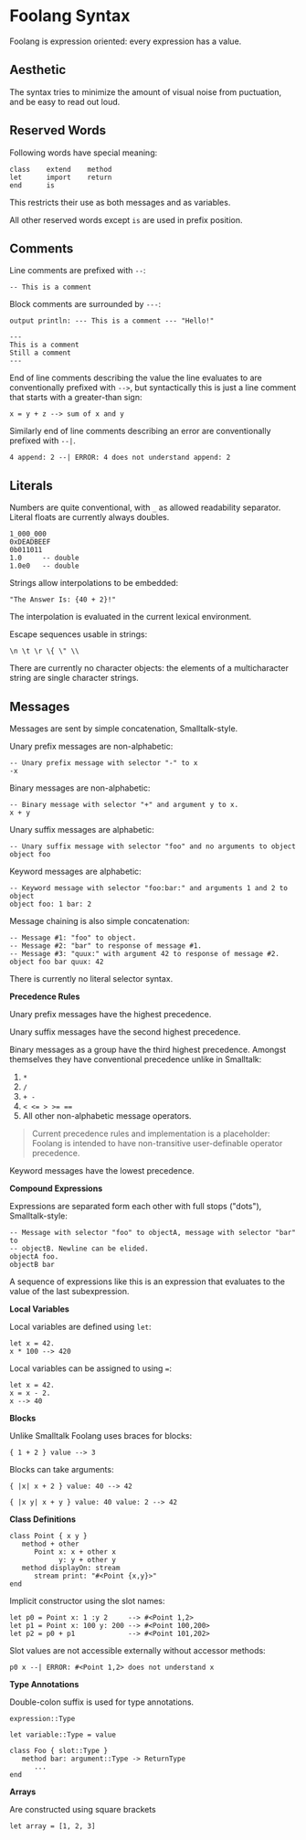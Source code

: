 # Foolang Syntax

Foolang is expression oriented: every expression has a value.

## Aesthetic

The syntax tries to minimize the amount of visual noise from puctuation, and be
easy to read out loud.

## Reserved Words

Following words have special meaning:

    class    extend    method
    let      import    return
    end      is

This restricts their use as both messages and as variables.

All other reserved words except `is` are used in prefix position.

## Comments

Line comments are prefixed with `--`:

    -- This is a comment

Block comments are surrounded by `---`:

    output println: --- This is a comment --- "Hello!"

    ---
    This is a comment
    Still a comment
    ---

End of line comments describing the value the line evaluates to are
conventionally prefixed with `-->`, but syntactically this is just a
line comment that starts with a greater-than sign:

    x = y + z --> sum of x and y

Similarly end of line comments describing an error are conventionally
prefixed with `--|`.

    4 append: 2 --| ERROR: 4 does not understand append: 2

## Literals

Numbers are quite conventional, with `_` as allowed readability separator.
Literal floats are currently always doubles.

    1_000_000
    0xDEADBEEF
    0b011011
    1.0     -- double
    1.0e0   -- double

Strings allow interpolations to be embedded:

    "The Answer Is: {40 + 2}!"

The interpolation is evaluated in the current lexical environment.

Escape sequences usable in strings:

    \n \t \r \{ \" \\

There are currently no character objects: the elements of a multicharacter
string are single character strings.

## Messages

Messages are sent by simple concatenation, Smalltalk-style.

Unary prefix messages are non-alphabetic:

    -- Unary prefix message with selector "-" to x
    -x

Binary messages are non-alphabetic:

    -- Binary message with selector "+" and argument y to x.
    x + y

Unary suffix messages are alphabetic: 

    -- Unary suffix message with selector "foo" and no arguments to object
    object foo

Keyword messages are alphabetic:

    -- Keyword message with selector "foo:bar:" and arguments 1 and 2 to object
    object foo: 1 bar: 2

Message chaining is also simple concatenation:

    -- Message #1: "foo" to object.
    -- Message #2: "bar" to response of message #1.
    -- Message #3: "quux:" with argument 42 to response of message #2.
    object foo bar quux: 42

There is currently no literal selector syntax.

**Precedence Rules**

Unary prefix messages have the highest precedence.

Unary suffix messages have the second highest precedence.

Binary messages as a group have the third highest precedence. Amongst
themselves they have conventional precedence unlike in Smalltalk:

1. `*`
2. `/`
3. `+ -`
4. `< <= > >= ==`
5. All other non-alphabetic message operators.

> Current precedence rules and implementation is a placeholder: Foolang is
> intended to have non-transitive user-definable operator precedence.

Keyword messages have the lowest precedence.

**Compound Expressions**

Expressions are separated form each other with full stops ("dots"),
Smalltalk-style:

    -- Message with selector "foo" to objectA, message with selector "bar" to
    -- objectB. Newline can be elided.
    objectA foo.
    objectB bar

A sequence of expressions like this is an expression that evaluates to
the value of the last subexpression.

**Local Variables**

Local variables are defined using `let`:

    let x = 42.
    x * 100 --> 420

Local variables can be assigned to using `=`:

    let x = 42.
    x = x - 2.
    x --> 40

**Blocks**

Unlike Smalltalk Foolang uses braces for blocks:

    { 1 + 2 } value --> 3

Blocks can take arguments:

    { |x| x + 2 } value: 40 --> 42

    { |x y| x + y } value: 40 value: 2 --> 42

**Class Definitions**

    class Point { x y }
       method + other
          Point x: x + other x
                y: y + other y
       method displayOn: stream
          stream print: "#<Point {x,y}>"
    end
    
Implicit constructor using the slot names:

    let p0 = Point x: 1 :y 2     --> #<Point 1,2>
    let p1 = Point x: 100 y: 200 --> #<Point 100,200>
    let p2 = p0 + p1             --> #<Point 101,202>

Slot values are not accessible externally without
accessor methods:

    p0 x --| ERROR: #<Point 1,2> does not understand x

**Type Annotations**

Double-colon suffix is used for type annotations.

    expression::Type

    let variable::Type = value

    class Foo { slot::Type }
       method bar: argument::Type -> ReturnType
          ...
    end

**Arrays**

Are constructed using square brackets

    let array = [1, 2, 3]
